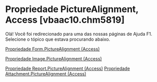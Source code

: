 
# Propriedade PictureAlignment, Access [vbaac10.chm5819]

Olá! Você foi redirecionado para uma das nossas páginas de Ajuda F1. Selecione o tópico que estava procurando abaixo.

[Propriedade Form.PictureAlignment (Access)](http://msdn.microsoft.com/library/8e6c09ac-9e2e-14b2-c3cf-09be95cd10b8%28Office.15%29.aspx)

[Propriedade Image.PictureAlignment (Access)](http://msdn.microsoft.com/library/e0ebec64-9a26-859e-b9fd-5f4a47253bba%28Office.15%29.aspx)

[Propriedade Report.PictureAlignment (Access)](http://msdn.microsoft.com/library/d038e65b-c258-b6b7-ce53-87b9a60e74e3%28Office.15%29.aspx)
[Propriedade Attachment.PictureAlignment (Access)](http://msdn.microsoft.com/library/505daae0-8321-cce0-028a-ff6c2ac16245%28Office.15%29.aspx)
